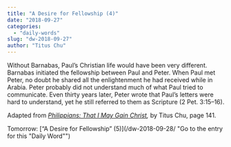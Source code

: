```yaml
---
title: "A Desire for Fellowship (4)"
date: "2018-09-27"
categories: 
  - "daily-words"
slug: "dw-2018-09-27"
author: "Titus Chu"
---
```


Without Barnabas, Paul’s Christian life would have been very different. Barnabas initiated the fellowship between Paul and Peter. When Paul met Peter, no doubt he shared all the enlightenment he had received while in Arabia. Peter probably did not understand much of what Paul tried to communicate. Even thirty years later, Peter wrote that Paul’s letters were hard to understand, yet he still referred to them as Scripture (2 Pet. 3:15–16).

Adapted from _[Philippians: That I May Gain Christ](/book-philippians/ "Go to the listing for this book"),_ by Titus Chu, page 141.

Tomorrow: [“A Desire for Fellowship” (5)](/dw-2018-09-28/ "Go to the entry for this "Daily Word"")
